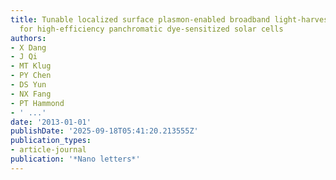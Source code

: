 ```yaml
---
title: Tunable localized surface plasmon-enabled broadband light-harvesting enhancement
  for high-efficiency panchromatic dye-sensitized solar cells
authors:
- X Dang
- J Qi
- MT Klug
- PY Chen
- DS Yun
- NX Fang
- PT Hammond
- ' ...'
date: '2013-01-01'
publishDate: '2025-09-18T05:41:20.213555Z'
publication_types:
- article-journal
publication: '*Nano letters*'
---
```

